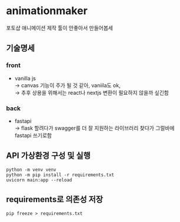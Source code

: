 # animationmaker
포토샵 애니메이션 제작 툴이 안좋아서 만들어봅세

## 기술명세  
### front  
 + vanilla js  
-> canvas 기능이 주가 될 것 같아, vaniila도 ok,   
-> 추후 상용을 위해서는 react나 nextjs 변환이 필요하지 않을까 싶긴함   
### back  
 + fastapi  
-> flask 할려다가 swagger를 더 잘 지원하는 라이브러리 찾다가 그럴바에 fastapi 쓰기로함  

## API 가상환경 구성 및 실행
```
python -m venv venv
python -m pip install -r requirements.txt
uvicorn main:app --reload
```

## requirements로 의존성 저장
```
pip freeze > requirements.txt
```
  
  
